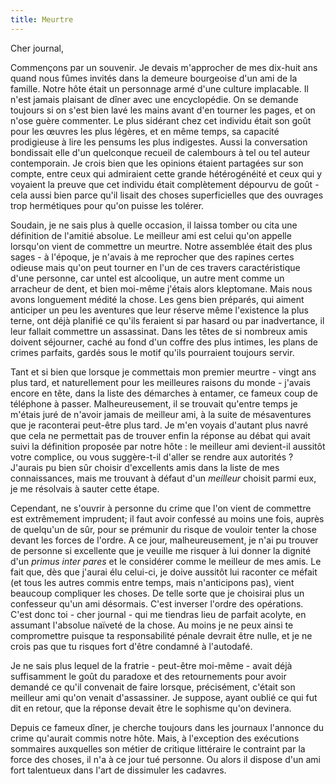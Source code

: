 ```yaml
---
title: Meurtre
---
```

Cher journal,

Commençons par un souvenir.
Je devais m'approcher de mes dix-huit ans quand nous fûmes invités dans la
demeure bourgeoise d'un ami de la famille. Notre hôte était un personnage armé
d'une culture implacable. Il n'est jamais plaisant de dîner avec une
encyclopédie. On se demande toujours si on s'est bien lavé les mains avant d'en
tourner les pages, et on n'ose guère commenter.  Le plus sidérant chez cet
individu était son goût pour les œuvres les plus légères, et en même temps, sa
capacité prodigieuse à lire les pensums les plus indigestes. Aussi la
conversation bondissait elle d'un quelconque recueil de calembours à tel ou tel
auteur contemporain. Je crois bien que les opinions étaient partagées sur son
compte, entre ceux qui admiraient cette grande hétérogénéité et ceux qui y
voyaient la preuve que cet individu était complètement dépourvu de goût - cela
aussi bien parce qu'il lisait des choses superficielles que des ouvrages trop
hermétiques pour qu'on puisse les tolérer.  

Soudain, je ne sais plus à quelle occasion, il laissa tomber ou cita une
définition de l'amitié absolue. Le meilleur ami est celui qu'on appelle
lorsqu'on vient de commettre un meurtre. Notre assemblée était des plus sages -
à l'époque, je n'avais à me reprocher que des rapines certes odieuse mais
qu'on peut tourner en l'un de ces travers caractéristique d'une personne, car
untel est alcoolique, un autre ment comme un arracheur de dent, et bien
moi-même j'étais alors kleptomane. Mais nous avons longuement médité la chose.
Les gens bien préparés, qui aiment anticiper un peu les aventures que leur
réserve même l'existence la plus terne, ont déjà planifié ce qu'ils feraient si
par hasard ou par inadvertance, il leur fallait commettre un assassinat. Dans
les têtes de si nombreux amis doivent séjourner, caché au fond d'un coffre des
plus intimes, les plans de crimes parfaits, gardés sous le motif qu'ils
pourraient toujours servir.

Tant et si bien que lorsque je commettais mon premier meurtre - vingt ans plus
tard, et naturellement pour les meilleures raisons du monde - j'avais encore en
tête, dans la liste des démarches à entamer, ce fameux coup de téléphone à
passer.  Malheureusement, il se trouvait qu'entre temps je m'étais juré de
n'avoir jamais de meilleur ami, à la suite de mésaventures que je raconterai
peut-être plus tard. Je m'en voyais d'autant plus navré que cela ne permettait
pas de trouver enfin la réponse au débat qui avait suivi la définition proposée
par notre hôte : le meilleur ami devient-il aussitôt votre complice, ou vous
suggère-t-il d'aller se rendre aux autorités ? J'aurais pu bien sûr choisir
d'excellents amis dans la liste de mes connaissances, mais me trouvant à défaut
d'un *meilleur* choisit parmi eux, je me résolvais à sauter cette étape.

Cependant, ne s'ouvrir à personne du crime que l'on vient de commettre est
extrêmement imprudent; il faut avoir confessé au moins une fois, auprès de
quelqu'un de sûr, pour se prémunir du risque de vouloir tenter la chose devant
les forces de l'ordre. A ce jour, malheureusement, je n'ai pu trouver de
personne si excellente que je veuille me risquer à lui donner la dignité d'un
*primus inter pares* et le considérer comme le meilleur de mes amis. Le fait
que, dès que j'aurai élu celui-ci, je doive aussitôt lui raconter ce méfait (et
tous les autres commis entre temps, mais n'anticipons pas), vient beaucoup
compliquer les choses. De telle sorte que je choisirai plus un confesseur
qu'un ami désormais. C'est inverser l'ordre des opérations. C'est donc toi -
cher journal - qui me tiendras lieu de parfait acolyte, en assumant l'absolue
naïveté de la chose. Au moins je ne peux ainsi te compromettre puisque ta
responsabilité pénale devrait être nulle, et je ne crois pas que tu risques
fort d'être condamné à l'autodafé.

Je ne sais plus lequel de la fratrie - peut-être moi-même - avait déjà
suffisamment le goût du paradoxe et des retournements pour avoir demandé ce
qu'il convenait de faire lorsque, précisément, c'était son meilleur ami qu'on
venait d'assassiner. Je suppose, ayant oublié ce qui fut dit en retour, que la
réponse devait être le sophisme qu'on devinera.

Depuis ce fameux dîner, je cherche toujours dans les journaux l'annonce du
crime qu'aurait commis notre hôte. Mais, à l'exception des exécutions sommaires
auxquelles son métier de critique littéraire le contraint par la force des
choses, il n'a à ce jour tué personne. Ou alors il dispose d'un ami fort
talentueux dans l'art de dissimuler les cadavres.
